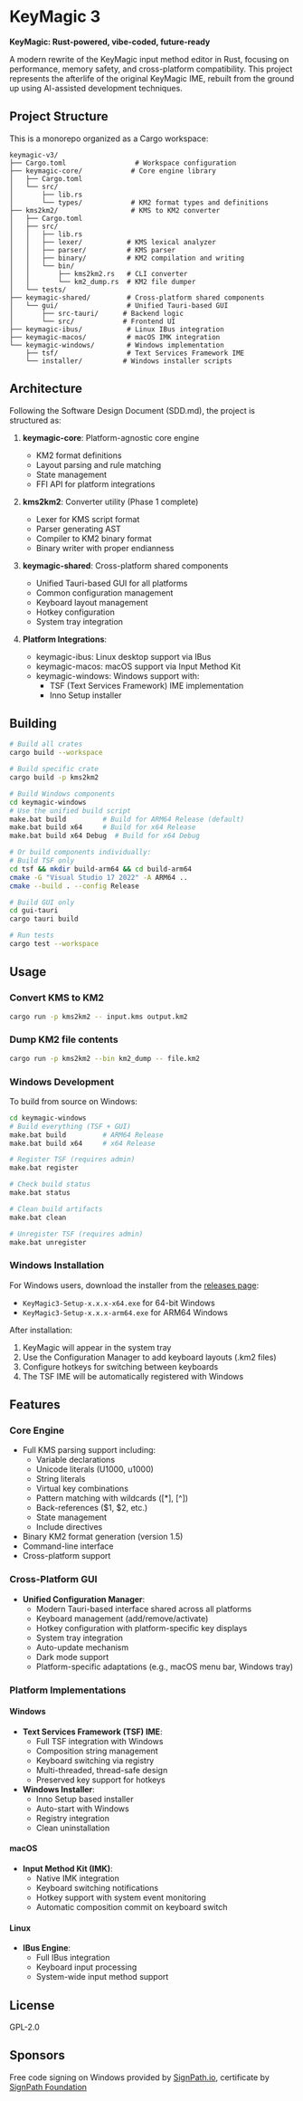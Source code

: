 # KeyMagic 3

**KeyMagic: Rust-powered, vibe-coded, future-ready**

A modern rewrite of the KeyMagic input method editor in Rust, focusing on performance, memory safety, and cross-platform compatibility. This project represents the afterlife of the original KeyMagic IME, rebuilt from the ground up using AI-assisted development techniques.

## Project Structure

This is a monorepo organized as a Cargo workspace:

```
keymagic-v3/
├── Cargo.toml                 # Workspace configuration
├── keymagic-core/            # Core engine library
│   ├── Cargo.toml
│   └── src/
│       ├── lib.rs
│       └── types/            # KM2 format types and definitions
├── kms2km2/                  # KMS to KM2 converter
│   ├── Cargo.toml
│   ├── src/
│   │   ├── lib.rs
│   │   ├── lexer/           # KMS lexical analyzer
│   │   ├── parser/          # KMS parser
│   │   ├── binary/          # KM2 compilation and writing
│   │   └── bin/
│   │       ├── kms2km2.rs   # CLI converter
│   │       └── km2_dump.rs  # KM2 file dumper
│   └── tests/
├── keymagic-shared/         # Cross-platform shared components
│   └── gui/                 # Unified Tauri-based GUI
│       ├── src-tauri/      # Backend logic
│       └── src/            # Frontend UI
├── keymagic-ibus/           # Linux IBus integration
├── keymagic-macos/          # macOS IMK integration
└── keymagic-windows/        # Windows implementation
    ├── tsf/                 # Text Services Framework IME
    └── installer/          # Windows installer scripts
```

## Architecture

Following the Software Design Document (SDD.md), the project is structured as:

1. **keymagic-core**: Platform-agnostic core engine
   - KM2 format definitions
   - Layout parsing and rule matching
   - State management
   - FFI API for platform integrations

2. **kms2km2**: Converter utility (Phase 1 complete)
   - Lexer for KMS script format
   - Parser generating AST
   - Compiler to KM2 binary format
   - Binary writer with proper endianness

3. **keymagic-shared**: Cross-platform shared components
   - Unified Tauri-based GUI for all platforms
   - Common configuration management
   - Keyboard layout management
   - Hotkey configuration
   - System tray integration

4. **Platform Integrations**:
   - keymagic-ibus: Linux desktop support via IBus
   - keymagic-macos: macOS support via Input Method Kit
   - keymagic-windows: Windows support with:
     - TSF (Text Services Framework) IME implementation
     - Inno Setup installer

## Building

```bash
# Build all crates
cargo build --workspace

# Build specific crate
cargo build -p kms2km2

# Build Windows components
cd keymagic-windows
# Use the unified build script
make.bat build         # Build for ARM64 Release (default)
make.bat build x64     # Build for x64 Release
make.bat build x64 Debug  # Build for x64 Debug

# Or build components individually:
# Build TSF only
cd tsf && mkdir build-arm64 && cd build-arm64
cmake -G "Visual Studio 17 2022" -A ARM64 ..
cmake --build . --config Release

# Build GUI only
cd gui-tauri
cargo tauri build

# Run tests
cargo test --workspace
```

## Usage

### Convert KMS to KM2

```bash
cargo run -p kms2km2 -- input.kms output.km2
```

### Dump KM2 file contents

```bash
cargo run -p kms2km2 --bin km2_dump -- file.km2
```

### Windows Development

To build from source on Windows:

```bash
cd keymagic-windows
# Build everything (TSF + GUI)
make.bat build         # ARM64 Release
make.bat build x64     # x64 Release

# Register TSF (requires admin)
make.bat register

# Check build status
make.bat status

# Clean build artifacts
make.bat clean

# Unregister TSF (requires admin)
make.bat unregister
```

### Windows Installation

For Windows users, download the installer from the [releases page](https://github.com/thantthet/keymagic-3/releases):
- `KeyMagic3-Setup-x.x.x-x64.exe` for 64-bit Windows
- `KeyMagic3-Setup-x.x.x-arm64.exe` for ARM64 Windows

After installation:
1. KeyMagic will appear in the system tray
2. Use the Configuration Manager to add keyboard layouts (.km2 files)
3. Configure hotkeys for switching between keyboards
4. The TSF IME will be automatically registered with Windows

## Features

### Core Engine
- Full KMS parsing support including:
  - Variable declarations
  - Unicode literals (U1000, u1000)
  - String literals
  - Virtual key combinations
  - Pattern matching with wildcards ([*], [^])
  - Back-references ($1, $2, etc.)
  - State management
  - Include directives
- Binary KM2 format generation (version 1.5)
- Command-line interface
- Cross-platform support

### Cross-Platform GUI
- **Unified Configuration Manager**:
  - Modern Tauri-based interface shared across all platforms
  - Keyboard management (add/remove/activate)
  - Hotkey configuration with platform-specific key displays
  - System tray integration
  - Auto-update mechanism
  - Dark mode support
  - Platform-specific adaptations (e.g., macOS menu bar, Windows tray)

### Platform Implementations

#### Windows
- **Text Services Framework (TSF) IME**:
  - Full TSF integration with Windows
  - Composition string management
  - Keyboard switching via registry
  - Multi-threaded, thread-safe design
  - Preserved key support for hotkeys
- **Windows Installer**:
  - Inno Setup based installer
  - Auto-start with Windows
  - Registry integration
  - Clean uninstallation

#### macOS
- **Input Method Kit (IMK)**:
  - Native IMK integration
  - Keyboard switching notifications
  - Hotkey support with system event monitoring
  - Automatic composition commit on keyboard switch

#### Linux
- **IBus Engine**:
  - Full IBus integration
  - Keyboard input processing
  - System-wide input method support

## License

GPL-2.0

## Sponsors
Free code signing on Windows provided by [SignPath.io](https://about.signpath.io/), certificate by [SignPath Foundation](https://signpath.org/)
